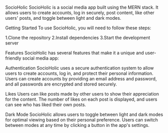 SocioHolic
SocioHolic is a social media app built using the MERN stack. It allows users to create accounts, log in securely, post content, like other users' posts, and toggle between light and dark modes.

Getting Started
To use SocioHolic, you will need to follow these steps:

1.Clone the repository
2.Install dependencies
3.Start the development server


Features
SocioHolic has several features that make it a unique and user-friendly social media app:

Authentication
SocioHolic uses a secure authentication system to allow users to create accounts, log in, and protect their personal information. Users can create accounts by providing an email address and password, and all passwords are encrypted and stored securely.

Likes
Users can like posts made by other users to show their appreciation for the content. The number of likes on each post is displayed, and users can see who has liked their own posts.

Dark Mode
SocioHolic allows users to toggle between light and dark modes for optimal viewing based on their personal preference. Users can switch between modes at any time by clicking a button in the app's settings.



